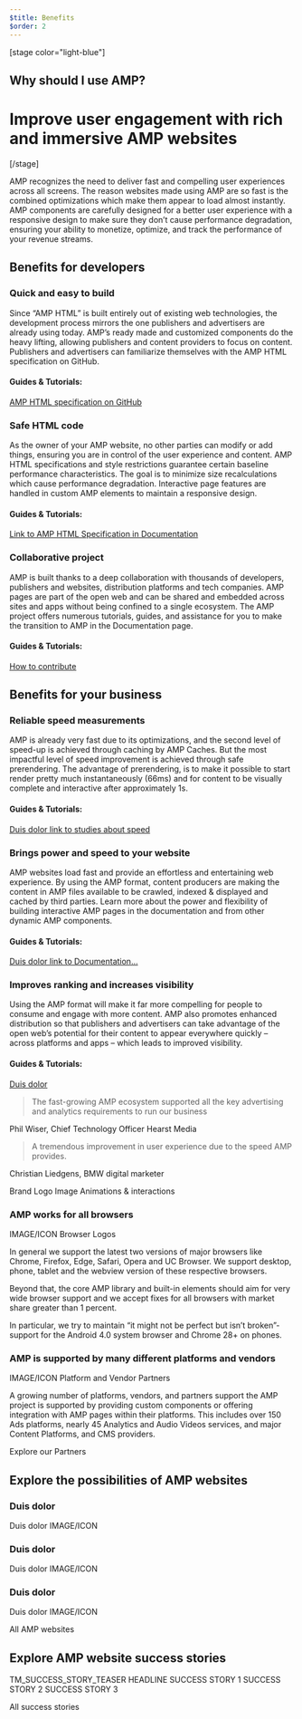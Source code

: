 ```yaml
---
$title: Benefits
$order: 2
---
```


[stage color="light-blue"]
## Why should I use AMP?
# Improve user engagement with rich and immersive AMP websites
[/stage]

AMP recognizes the need to deliver fast and compelling user experiences across all screens. The reason websites made using AMP are so fast is the combined optimizations which make them appear to load almost instantly. AMP components are carefully designed for a better user experience with a responsive design to make sure they don’t cause performance degradation, ensuring your ability to monetize, optimize, and track the performance of your revenue streams.

## Benefits for developers
### Quick and easy to build
Since “AMP HTML” is built entirely out of existing web technologies, the development process mirrors the one publishers and advertisers are already using today. AMP’s ready made and customized components do the heavy lifting, allowing publishers and content providers to focus on content.
Publishers and advertisers can familiarize themselves with the AMP HTML specification on GitHub.

#### Guides & Tutorials:
[AMP HTML specification on GitHub](Link)

### Safe HTML code
As the owner of your AMP website, no other parties can modify or add things, ensuring you are in control of the user experience and content. AMP HTML specifications and style restrictions guarantee certain baseline performance characteristics. The goal is to minimize size recalculations which cause performance degradation. Interactive page features are handled in custom AMP elements to maintain a responsive design.

#### Guides & Tutorials:
[Link to AMP HTML Specification in Documentation](Link)

### Collaborative project
AMP is built thanks to a deep collaboration with thousands of developers, publishers and websites, distribution platforms and tech companies. AMP pages are part of the open web and can be shared and embedded across sites and apps without being confined to a single ecosystem. The AMP project offers numerous tutorials, guides, and assistance for you to make the transition to AMP in the Documentation page.

#### Guides & Tutorials:
[How to contribute](Link)

## Benefits for your business
### Reliable speed measurements
AMP is already very fast due to its optimizations, and the second level of speed-up is achieved through caching by AMP Caches. But the most impactful level of speed improvement is achieved through safe prerendering. The advantage of prerendering, is to make it possible to start render pretty much instantaneously (66ms) and for content to be visually complete and interactive after approximately 1s.

#### Guides & Tutorials:
[Duis dolor link to studies about speed](Link)


### Brings power and speed to your website
AMP websites load fast and provide an effortless and entertaining web experience. By using the AMP format, content producers are making the content in AMP files available to be crawled, indexed & displayed and cached by third parties. Learn more about the power and flexibility of building interactive AMP pages in the <amp-bind> documentation and from other dynamic AMP components.

#### Guides & Tutorials:
[Duis dolor link to Documentation...](Link)

### Improves ranking and increases visibility
Using the AMP format will make it far more compelling for people to consume and engage with more content. AMP also promotes enhanced distribution so that publishers and advertisers can take advantage of the open web’s potential for their content to appear everywhere quickly – across platforms and apps – which leads to improved visibility.

#### Guides & Tutorials:
[Duis dolor](Link)


> The fast-growing AMP ecosystem supported all the key advertising and analytics requirements to run our business

Phil Wiser, Chief Technology Officer Hearst Media


> A tremendous improvement in user experience due to the speed AMP provides.

Christian Liedgens, BMW digital marketer


Brand Logo Image
Animations & interactions


### AMP works for all browsers
IMAGE/ICON Browser Logos

In general we support the latest two versions of major browsers like Chrome, Firefox, Edge, Safari, Opera and UC Browser. We support desktop, phone, tablet and the webview version of these respective browsers.

Beyond that, the core AMP library and built-in elements should aim for very wide browser support and we accept fixes for all browsers with market share greater than 1 percent.

In particular, we try to maintain “it might not be perfect but isn’t broken”-support for the Android 4.0 system browser and Chrome 28+ on phones.

### AMP is supported by many different platforms and vendors
IMAGE/ICON Platform and Vendor Partners

A growing number of platforms, vendors, and partners support the AMP project is supported by providing custom components or offering integration with AMP pages within their platforms. This includes over 150 Ads platforms, nearly 45 Analytics and Audio Videos services, and major Content Platforms, and CMS providers.

Explore our Partners

## Explore the possibilities of AMP websites
### Duis dolor
Duis dolor
IMAGE/ICON

### Duis dolor
Duis dolor
IMAGE/ICON

### Duis dolor
Duis dolor
IMAGE/ICON

All AMP websites

## Explore AMP website success stories
TM_SUCCESS_STORY_TEASER HEADLINE
SUCCESS STORY 1
SUCCESS STORY 2
SUCCESS STORY 3

All success stories
